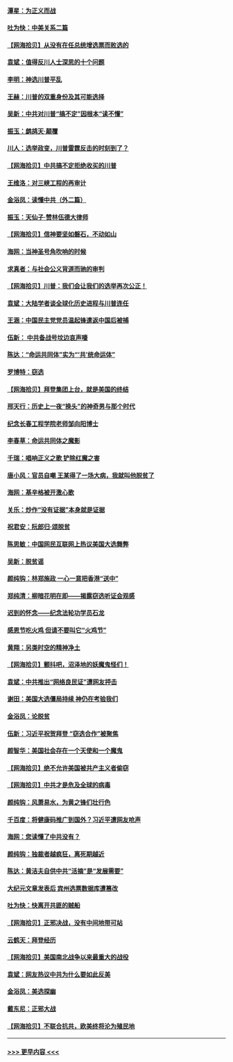 #### [潭星：为正义而战](../pages/nsc993/n12600926.md?t=12080402) 
#### [吐为快：中美关系二篇](../pages/nsc993/n12600908.md?t=12080402) 
#### [【网海拾贝】从没有在任总统增选票而败选的](../pages/nsc993/n12600435.md?t=12080402) 
#### [袁斌：值得反川人士深思的十个问题](../pages/nsc993/n12600332.md?t=12080402) 
#### [李明：神选川普平乱](../pages/nsc993/n12599751.md?t=12080402) 
#### [王赫：川普的双重身份及其可能选择](../pages/nsc993/n12599723.md?t=12080402) 
#### [吴新：中共对川普“搞不定”因根本“读不懂”](../pages/nsc993/n12599502.md?t=12080402) 
#### [振玉：鹧鸪天‧颠覆](../pages/nsc993/n12599494.md?t=12080402) 
#### [川人：选举政变，川普雷霆反击的时刻到了？](../pages/nsc993/n12599291.md?t=12080402) 
#### [【网海拾贝】中共搞不定拒绝收买的川普](../pages/nsc993/n12598955.md?t=12080402) 
#### [王维洛：对三峡工程的再审计](../pages/nsc993/n12598436.md?t=12080402) 
#### [金浴凤：读懂中共（外二篇）](../pages/nsc993/n12597943.md?t=12080402) 
#### [振玉：天仙子‧赞林伍德大律师](../pages/nsc993/n12597929.md?t=12080402) 
#### [【网海拾贝】信神要坚如磐石，不动如山](../pages/nsc993/n12597901.md?t=12080402) 
#### [海网：当神圣号角吹响的时候](../pages/nsc993/n12595891.md?t=12080402) 
#### [求真者：与社会公义背道而驰的审判](../pages/nsc993/n12595868.md?t=12080402) 
#### [【网海拾贝】川普：我们会让我们的选举再次公正！](../pages/nsc993/n12594930.md?t=12080402) 
#### [袁斌：大陆学者谈全球化历史进程与川普连任](../pages/nsc993/n12594690.md?t=12080402) 
#### [王涵：中国民主党党员温起锋遣返中国后被捕](../pages/nsc993/n12594540.md?t=12080402) 
#### [伍新： 中共备战号坟边哀声嚎](../pages/nsc993/n12593086.md?t=12080402) 
#### [陈达：“命运共同体”实为“‘共’统命运体”](../pages/nsc993/n12590865.md?t=12080402) 
#### [罗博特：窃选](../pages/nsc993/n12590619.md?t=12080402) 
#### [【网海拾贝】拜登集团上台，就是美国的终结](../pages/nsc993/n12589725.md?t=12080402) 
#### [邢天行：历史上一夜“换头”的神奇男与那个时代](../pages/nsc993/n12589424.md?t=12080402) 
#### [纪念长春工程学院老师邹向阳博士](../pages/nsc993/n12585390.md?t=12080402) 
#### [李春草：命运共同体之魔影](../pages/nsc993/n12585026.md?t=12080402) 
#### [千瑞：唱响正义之歌 铲除红魔之害](../pages/nsc993/n12585002.md?t=12080402) 
#### [唐小风：官员自嘲 王某得了一场大病，我就叫他脱贫了](../pages/nsc993/n12584981.md?t=12080402) 
#### [海网：基辛格被开激心歌](../pages/nsc993/n12584946.md?t=12080402) 
#### [关乐：炒作“没有证据”本身就是证据](../pages/nsc993/n12583146.md?t=12080402) 
#### [祝君安：阮郎归‧颂脱贫](../pages/nsc993/n12583119.md?t=12080402) 
#### [陈思敏：中国网民互联网上热议美国大选舞弊](../pages/nsc993/n12582845.md?t=12080402) 
#### [吴新：脱贫谣](../pages/nsc993/n12580839.md?t=12080402) 
#### [颜纯钩：林郑施政 一心一意把香港“送中”](../pages/nsc993/n12580805.md?t=12080402) 
#### [郑纯清：柳暗花明在即——揭露窃选听证会观感](../pages/nsc993/n12580795.md?t=12080402) 
#### [迟到的怀念——纪念法轮功学员石龙](../pages/nsc993/n12580245.md?t=12080402) 
#### [感恩节吃火鸡  但请不要叫它“火鸡节”](../pages/nsc993/n12580252.md?t=12080402) 
#### [黄翔：另类时空的精神净土](../pages/nsc993/n12578638.md?t=12080402) 
#### [【网海拾贝】颤抖吧，沼泽地的妖魔鬼怪们！](../pages/nsc993/n12578552.md?t=12080402) 
#### [袁斌：中共推出“网络良民证”遭网友抨击](../pages/nsc993/n12578511.md?t=12080402) 
#### [谢田：美国大选僵局持续 神仍在考验我们](../pages/nsc993/n12577432.md?t=12080402) 
#### [金浴凤：论脱贫](../pages/nsc993/n12576386.md?t=12080402) 
#### [伍新：习近平祝贺拜登 “窃选合作”被聚焦](../pages/nsc993/n12576358.md?t=12080402) 
#### [颜智华：美国社会存在一个天使和一个魔鬼](../pages/nsc993/n12574299.md?t=12080402) 
#### [【网海拾贝】绝不允许美国被共产主义者偷窃](../pages/nsc993/n12573396.md?t=12080402) 
#### [【网海拾贝】中共才是危及全球的病毒](../pages/nsc993/n12571204.md?t=12080402) 
#### [颜纯钩：风萧易水，为黄之锋们壮行色](../pages/nsc993/n12571487.md?t=12080402) 
#### [千百度：将健康码推广到国外？习近平遭网友呛声](../pages/nsc993/n12570808.md?t=12080402) 
#### [海网：您读懂了中共没有？](../pages/nsc993/n12570487.md?t=12080402) 
#### [颜纯钩：独裁者越疯狂，离死期越近](../pages/nsc993/n12569055.md?t=12080402) 
#### [陈达：黄洁夫自供中共“活摘”是“发展需要”](../pages/nsc993/n12568541.md?t=12080402) 
#### [大纪元文章发表后 宾州选票数据库遭篡改](../pages/nsc993/n12568105.md?t=12080402) 
#### [吐为快：快离开共匪的贼船](../pages/nsc993/n12568462.md?t=12080402) 
#### [【网海拾贝】正邪决战，没有中间地带可站](../pages/nsc993/n12568439.md?t=12080402) 
#### [云鹤天：拜登经历](../pages/nsc993/n12567294.md?t=12080402) 
#### [【网海拾贝】美国南北战争以来最重大的战役](../pages/nsc993/n12567247.md?t=12080402) 
#### [袁斌：网友热议中共为什么要如此反美](../pages/nsc993/n12567162.md?t=12080402) 
#### [金浴凤：美选探幽](../pages/nsc993/n12567147.md?t=12080402) 
#### [戴东尼：正邪大战](../pages/nsc993/n12567033.md?t=12080402) 
#### [【网海拾贝】不联合抗共，欧美终将沦为殖民地](../pages/nsc993/n12565068.md?t=12080402) 

----
#### [ >>> 更早内容 <<< ](../indexes/nsc993-earlier.md)
